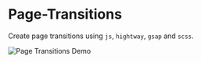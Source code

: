 # Page-Transitions

Create page transitions using `js`, `hightway`, `gsap` and `scss`.

![Page Transitions Demo](./assets/page-transitions-demo.gif)
